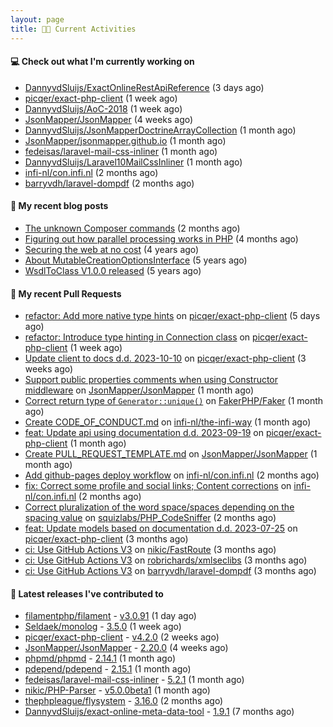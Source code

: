 ```yaml
---
layout: page
title: 👨‍💻 Current Activities
---
```


#### 💻 Check out what I'm currently working on

- [DannyvdSluijs/ExactOnlineRestApiReference](https://github.com/DannyvdSluijs/ExactOnlineRestApiReference) (3 days ago)
- [picqer/exact-php-client](https://github.com/picqer/exact-php-client) (1 week ago)
- [DannyvdSluijs/AoC-2018](https://github.com/DannyvdSluijs/AoC-2018) (1 week ago)
- [JsonMapper/JsonMapper](https://github.com/JsonMapper/JsonMapper) (4 weeks ago)
- [DannyvdSluijs/JsonMapperDoctrineArrayCollection](https://github.com/DannyvdSluijs/JsonMapperDoctrineArrayCollection) (1 month ago)
- [JsonMapper/jsonmapper.github.io](https://github.com/JsonMapper/jsonmapper.github.io) (1 month ago)
- [fedeisas/laravel-mail-css-inliner](https://github.com/fedeisas/laravel-mail-css-inliner) (1 month ago)
- [DannyvdSluijs/Laravel10MailCssInliner](https://github.com/DannyvdSluijs/Laravel10MailCssInliner) (1 month ago)
- [infi-nl/con.infi.nl](https://github.com/infi-nl/con.infi.nl) (2 months ago)
- [barryvdh/laravel-dompdf](https://github.com/barryvdh/laravel-dompdf) (2 months ago)


#### 📜 My recent blog posts

- [The unknown Composer commands](/2023/08/25/the-unknown-composer-commands.html) (2 months ago)
- [Figuring out how parallel processing works in PHP](/2023/06/21/figuring-out-how-parallel-processing-works-in-php.html) (4 months ago)
- [Securing the web at no cost](/2019/02/04/securing-the-web-at-no-cost.html) (4 years ago)
- [About MutableCreationOptionsInterface](/2018/10/15/about-mutable-creation-options-interface.html) (5 years ago)
- [WsdlToClass V1.0.0 released](/2018/01/11/wsdl-to-class-v1-0-0.html) (5 years ago)

#### 🔨 My recent Pull Requests

- [refactor: Add more native type hints](https://github.com/picqer/exact-php-client/pull/626) on [picqer/exact-php-client](https://github.com/picqer/exact-php-client) (5 days ago)
- [refactor: Introduce type hinting in Connection class](https://github.com/picqer/exact-php-client/pull/625) on [picqer/exact-php-client](https://github.com/picqer/exact-php-client) (1 week ago)
- [Update client to docs d.d. 2023-10-10](https://github.com/picqer/exact-php-client/pull/622) on [picqer/exact-php-client](https://github.com/picqer/exact-php-client) (3 weeks ago)
- [Support public properties comments when using Constructor middleware](https://github.com/JsonMapper/JsonMapper/pull/171) on [JsonMapper/JsonMapper](https://github.com/JsonMapper/JsonMapper) (1 month ago)
- [Correct return type of `Generator::unique()`](https://github.com/FakerPHP/Faker/pull/787) on [FakerPHP/Faker](https://github.com/FakerPHP/Faker) (1 month ago)
- [Create CODE_OF_CONDUCT.md](https://github.com/infi-nl/the-infi-way/pull/97) on [infi-nl/the-infi-way](https://github.com/infi-nl/the-infi-way) (1 month ago)
- [feat: Update api using documentation d.d. 2023-09-19](https://github.com/picqer/exact-php-client/pull/620) on [picqer/exact-php-client](https://github.com/picqer/exact-php-client) (1 month ago)
- [Create PULL_REQUEST_TEMPLATE.md](https://github.com/JsonMapper/JsonMapper/pull/170) on [JsonMapper/JsonMapper](https://github.com/JsonMapper/JsonMapper) (1 month ago)
- [Add github-pages deploy workflow](https://github.com/infi-nl/con.infi.nl/pull/2) on [infi-nl/con.infi.nl](https://github.com/infi-nl/con.infi.nl) (2 months ago)
- [fix: Correct some profile and social links; Content corrections](https://github.com/infi-nl/con.infi.nl/pull/1) on [infi-nl/con.infi.nl](https://github.com/infi-nl/con.infi.nl) (2 months ago)
- [Correct pluralization of the word space/spaces depending on the spacing value](https://github.com/squizlabs/PHP_CodeSniffer/pull/3881) on [squizlabs/PHP_CodeSniffer](https://github.com/squizlabs/PHP_CodeSniffer) (2 months ago)
- [feat: Update models based on documentation d.d. 2023-07-25](https://github.com/picqer/exact-php-client/pull/615) on [picqer/exact-php-client](https://github.com/picqer/exact-php-client) (3 months ago)
- [ci: Use GitHub Actions V3](https://github.com/nikic/FastRoute/pull/257) on [nikic/FastRoute](https://github.com/nikic/FastRoute) (3 months ago)
- [ci: Use GitHub Actions V3](https://github.com/robrichards/xmlseclibs/pull/253) on [robrichards/xmlseclibs](https://github.com/robrichards/xmlseclibs) (3 months ago)
- [ci: Use GitHub Actions V3](https://github.com/barryvdh/laravel-dompdf/pull/990) on [barryvdh/laravel-dompdf](https://github.com/barryvdh/laravel-dompdf) (3 months ago)


#### 🔭 Latest releases I've contributed to

- [filamentphp/filament](https://github.com/filamentphp/filament) - [v3.0.91](https://github.com/filamentphp/filament/releases/tag/v3.0.91) (1 day ago)
- [Seldaek/monolog](https://github.com/Seldaek/monolog) - [3.5.0](https://github.com/Seldaek/monolog/releases/tag/3.5.0) (1 week ago)
- [picqer/exact-php-client](https://github.com/picqer/exact-php-client) - [v4.2.0](https://github.com/picqer/exact-php-client/releases/tag/v4.2.0) (2 weeks ago)
- [JsonMapper/JsonMapper](https://github.com/JsonMapper/JsonMapper) - [2.20.0](https://github.com/JsonMapper/JsonMapper/releases/tag/2.20.0) (4 weeks ago)
- [phpmd/phpmd](https://github.com/phpmd/phpmd) - [2.14.1](https://github.com/phpmd/phpmd/releases/tag/2.14.1) (1 month ago)
- [pdepend/pdepend](https://github.com/pdepend/pdepend) - [2.15.1](https://github.com/pdepend/pdepend/releases/tag/2.15.1) (1 month ago)
- [fedeisas/laravel-mail-css-inliner](https://github.com/fedeisas/laravel-mail-css-inliner) - [5.2.1](https://github.com/fedeisas/laravel-mail-css-inliner/releases/tag/5.2.1) (1 month ago)
- [nikic/PHP-Parser](https://github.com/nikic/PHP-Parser) - [v5.0.0beta1](https://github.com/nikic/PHP-Parser/releases/tag/v5.0.0beta1) (1 month ago)
- [thephpleague/flysystem](https://github.com/thephpleague/flysystem) - [3.16.0](https://github.com/thephpleague/flysystem/releases/tag/3.16.0) (2 months ago)
- [DannyvdSluijs/exact-online-meta-data-tool](https://github.com/DannyvdSluijs/exact-online-meta-data-tool) - [1.9.1](https://github.com/DannyvdSluijs/exact-online-meta-data-tool/releases/tag/1.9.1) (7 months ago)